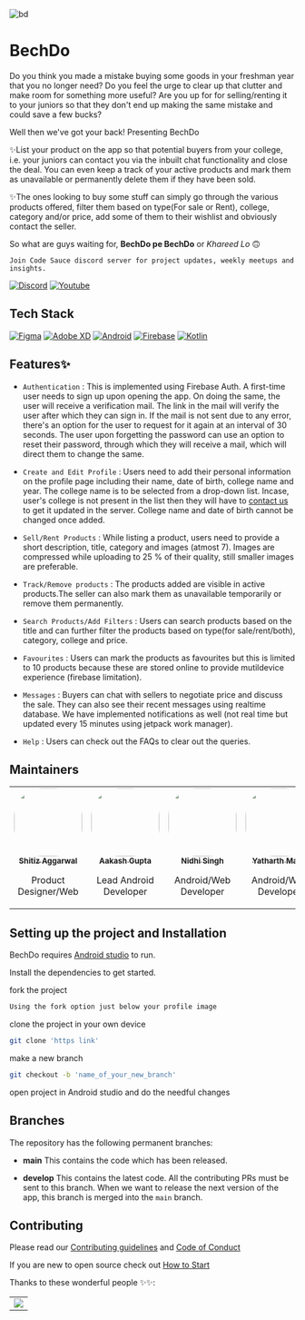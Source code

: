 ![bd](https://user-images.githubusercontent.com/57208352/149821063-97bfb91c-3d83-4804-9a85-7b1c76ea1167.png)
# BechDo
Do you think you made a mistake buying some goods in your freshman year that you no longer need? Do you feel the urge to clear up that clutter and make room for something more useful? Are you up for for selling/renting it to your juniors so that they don't end up making the same mistake and could save a few bucks?

Well then we've got your back! Presenting BechDo

✨List your product on the app so that potential buyers from your college, i.e. your juniors can contact you via the inbuilt chat functionality and close the deal. You can even keep a track of your active products and mark them as unavailable or permanently delete them if they have been sold.

✨The ones looking to buy some stuff can simply go through the various products offered, filter them based on type(For sale or Rent), college, category and/or price, add some of them to their wishlist and obviously contact the seller.

So what are guys waiting for, **BechDo pe BechDo** or _Khareed Lo_ 🙃

`Join Code Sauce discord server for project updates, weekly meetups and insights.`

[![Discord](https://img.shields.io/badge/Discord-7289DA?style=for-the-badge&logo=discord&logoColor=white)](https://discord.gg/32HyKKzjSr) [![Youtube](https://img.shields.io/badge/Youtube-FF4747?style=for-the-badge&logo=youtube&logoColor=white)](https://www.youtube.com/channel/UCCPwX0xdVigPTksRMnpxr6g)

## Tech Stack

[![Figma](https://img.shields.io/badge/Figma-F24E1E?style=for-the-badge&logo=figma&logoColor=white)](https://www.figma.com/) [![Adobe XD](https://img.shields.io/badge/Adobe%20XD-FF61F6?style=for-the-badge&logo=Adobe%20XD&logoColor=white)](https://www.adobe.com/products/xd.html?sdid=12B9F15S&mv=Search&ef_id=CjwKCAjwwqaGBhBKEiwAMk-FtLdh_6WSOFgrFUSXMn7OV-3yYdf47-XcDa2PbqiybAFRYmLx7eRYsRoCkDcQAvD_BwE:G:s&s_kwcid=AL!3085!3!526748867264!b!!g!!experience%20design%20adobe!1641846445!65452677271) [![Android](https://img.shields.io/badge/Android-3DDC84?style=for-the-badge&logo=android&logoColor=white)](https://developer.android.com/) [![Firebase](https://img.shields.io/badge/firebase-ffca28?style=for-the-badge&logo=firebase&logoColor=black)](https://firebase.google.com/) [![Kotlin](https://img.shields.io/badge/Kotlin-0095D5?&style=for-the-badge&logo=kotlin&logoColor=white)](https://kotlinlang.org/) 

## Features✨

- `Authentication` : This is implemented using Firebase Auth. A first-time user needs to sign up upon opening the app. On doing the same, the user will receive a verification mail. The link in the mail will verify the user after which they can sign in. If the mail is not sent due to any error, there's an option for the user to request for it again at an interval of 30 seconds. The user upon forgetting the password can use an option to reset their password, through which they will receive a mail, which will direct them to change the same. 

- `Create and Edit Profile` : Users need to add their personal information on the profile page including their name, date of birth, college name and year. The college name is to be selected from a drop-down list. Incase, user's college is not present in the list then they will have to <a href="mailto:bechdoofficial@gmail.com" >contact us<a> to get it updated in the server. College name and date of birth cannot be changed once added. 
  
- `Sell/Rent Products` : While listing a product, users need to provide a short description, title, category and images (atmost 7). Images are compressed while uploading to 25 % of their quality, still smaller images are preferable.
  
- `Track/Remove products` : The products added are visible in active products.The seller can also mark them as unavailable temporarily or remove them permanently.
  
- `Search Products/Add Filters` : Users can search products based on the title and can further filter the products based on type(for sale/rent/both), category, college and price.
- `Favourites` : Users can mark the products as favourites but this is limited to 10 products because these are stored online to provide mutildevice experience (firebase limitation).
  
- `Messages` : Buyers can chat with sellers to negotiate price and discuss the sale. They can also see their recent messages using realtime database. We have implemented notifications as well (not real time but updated every 15 minutes using jetpack work manager).
  
- `Help` :  Users can check out the FAQs to clear out the queries.  

## Maintainers

<table>
<tr>
  
<td align="center"><a href="https://github.com/SHITIZ-AGGARWAL"><img src="https://user-images.githubusercontent.com/53532851/120942660-14795200-c748-11eb-8e5d-1f0924f1ed67.jpg?s=100" width="120px;" alt=""  style="border-radius: 50px" /><br /><sub><b>Shitiz Aggarwal</b></sub></a><br /><p>Product Designer/Web</p></td>

<td align="center"><a href="https://github.com/Acash512"><img src="https://user-images.githubusercontent.com/53511962/120997371-c2b2e500-c7a4-11eb-9269-8ea93264414a.jpg" width="120px;" alt=""  style="border-radius: 50px" /><br /><sub><b>Aakash Gupta</b></sub></a><br /><p>Lead Android Developer</p></td>

 <td align="center"><a href="https://github.com/nidhisingh-1"><img src="https://avatars.githubusercontent.com/u/61702147?v=4" width="120px;" alt=""  style="border-radius: 50px" /><br /><sub><b>Nidhi Singh</b></sub></a><br /><p>Android/Web Developer</p></td>

<td align="center"><a href="https://github.com/yatharthmago01"><img src="https://user-images.githubusercontent.com/53532851/120995152-c2b1e580-c7a2-11eb-8c34-910f87bc2cf1.png" width="120px;" alt=""  style="border-radius: 50px" /><br /><sub><b>Yatharth Mago</b></sub></a><br /><p>Android/Web Developer</p></td>
  
<td align="center"><a href="https://github.com/titiksha01"><img src="https://avatars.githubusercontent.com/u/57208352?s=400&u=fa23251169a498c0a5fbcff5b76a149597abc9ab&v=4" width="120px;" alt=""  style="border-radius: 50px" /><br /><sub><b>Titiksha Sharma</b></sub></a><br /><p>Flutter/Web Developer</p></td>

</tr>
</table>

## Setting up the project and Installation

BechDo requires [Android studio](https://developer.android.com/studio) to run.

Install the dependencies to get started.

fork the project
```sh
Using the fork option just below your profile image
```
clone the project in your own device
```sh 
git clone 'https link'
```
make a new branch
```sh
git checkout -b 'name_of_your_new_branch' 
```
open project in Android studio and do the needful changes

## Branches

The repository has the following permanent branches:

 * **main** This contains the code which has been released.

 * **develop** This contains the latest code. All the contributing PRs must be sent to this branch. When we want to release the next version of the app, this branch is merged into the `main` branch.


## Contributing
Please read our [Contributing guidelines](https://github.com/Code-Sauce-Official/FitMate/blob/develop/Documentation/CONTRIBUTING.md#contributing-guidelines) and [Code of Conduct](https://github.com/Code-Sauce-Official/FitMate/blob/develop/Documentation/CodeOfConduct.md#code-of-conduct)

If you are new to open source check out [How to Start](https://github.com/Code-Sauce-Official/FitMate/blob/develop/Documentation/HowToStart.md)

Thanks to these wonderful people ✨✨:

<table>
	<tr>
		<td>
			<a href="https://github.com/Code-Sauce-Official/BechDo-Application/graphs/contributors">
  				<img src="https://contrib.rocks/image?repo=Code-Sauce-Official/BechDo-Application" />
			</a>
		</td>
	</tr>
</table>


